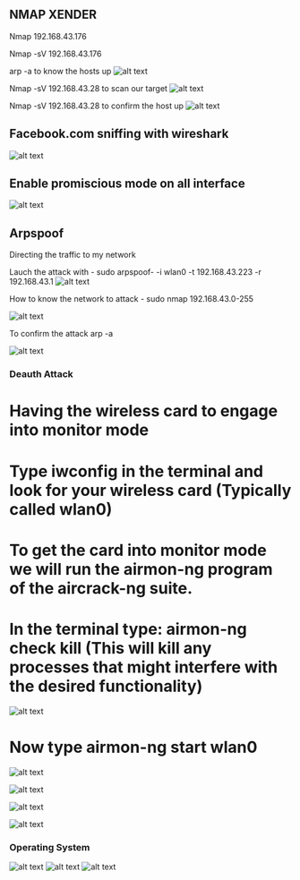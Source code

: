 ## NMAP XENDER

Nmap 192.168.43.176 

Nmap -sV 192.168.43.176

arp -a to know the hosts up
![alt text](https://github.com/lucassayodemi/ProblemSets/blob/main/sayo/picture/p1.png)

Nmap -sV 192.168.43.28 to scan our target
![alt text](https://github.com/lucassayodemi/ProblemSets/blob/main/sayo/picture/p2.png)

Nmap -sV 192.168.43.28 to confirm the host up
![alt text](https://github.com/lucassayodemi/ProblemSets/blob/main/sayo/picture/p4.png)







## Facebook.com sniffing with wireshark
![alt text](https://github.com/lucassayodemi/ProblemSets/blob/main/sayo/picture/p5.png)

## Enable promiscious mode on all interface
![alt text](https://github.com/lucassayodemi/ProblemSets/blob/main/sayo/picture/p6.png)




## Arpspoof


Directing the traffic to my network




Lauch the attack with - sudo arpspoof- -i wlan0 -t 192.168.43.223 -r 192.168.43.1
![alt text](https://github.com/lucassayodemi/ProblemSets/blob/main/sayo/picture/c1.png)



How to know the network to attack - sudo nmap 192.168.43.0-255

![alt text](https://github.com/lucassayodemi/ProblemSets/blob/main/sayo/picture/c2.png)


To confirm the attack arp -a

![alt text](https://github.com/lucassayodemi/ProblemSets/blob/main/sayo/picture/c3.png)



### Deauth Attack

# Having the wireless card to engage into monitor mode

# Type iwconfig in the terminal and look for your wireless card (Typically called wlan0)

#  To get the card into monitor mode we will run the airmon-ng program of the aircrack-ng suite.

# In the terminal type: airmon-ng check kill (This will kill any processes that might interfere with the desired functionality)

![alt text](https://github.com/lucassayodemi/ProblemSets/blob/main/sayo/picture/b1.png)

# Now type airmon-ng start wlan0 

![alt text](https://github.com/lucassayodemi/ProblemSets/blob/main/sayo/picture/b2.png)

![alt text](https://github.com/lucassayodemi/ProblemSets/blob/main/sayo/picture/b3.png)

![alt text](https://github.com/lucassayodemi/ProblemSets/blob/main/sayo/picture/b4.png)

![alt text](https://github.com/lucassayodemi/ProblemSets/blob/main/sayo/picture/b5.png)



### Operating System

![alt text](https://github.com/lucassayodemi/ProblemSets/blob/main/sayo/picture/WhatsApp%20Image%202022-05-08%20at%207.14.56%20PM.jpeg)
![alt text](https://github.com/lucassayodemi/ProblemSets/blob/main/sayo/picture/WhatsApp%20Image%202022-05-08%20at%207.14.56%20PM(2).jpeg)
![alt text](https://github.com/lucassayodemi/ProblemSets/blob/main/sayo/picture/WhatsApp%20Image%202022-05-08%20at%207.14.56%20PM(1).jpeg)
